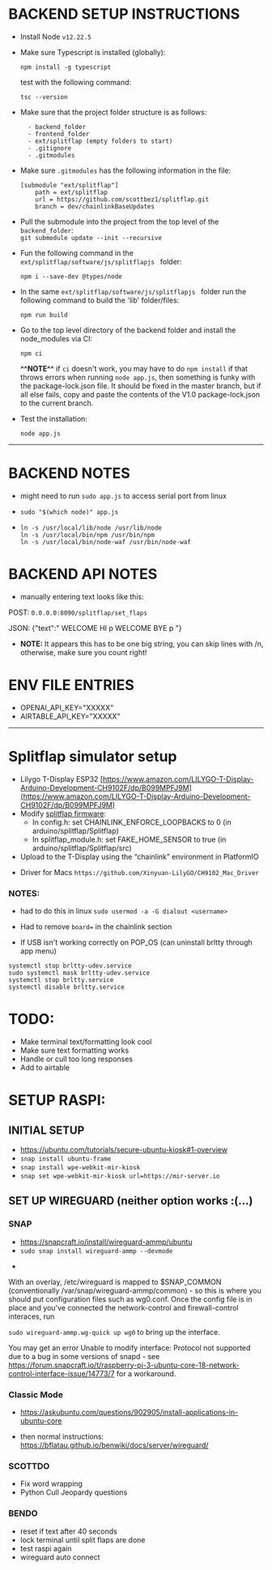 
# BACKEND SETUP INSTRUCTIONS

* Install Node `v12.22.5`

* Make sure Typescript is installed (globally):

    `npm install -g typescript` 

    test with the following command: 

    `tsc --version`


* Make sure that the project folder structure is as follows:

        - backend_folder
        - frontend_folder
        - ext/splitflap (empty folders to start)
        - .gitignore
        - .gitmodules

* Make sure `.gitmodules` has the following information in the file:

    ```
    [submodule "ext/splitflap"]
	    path = ext/splitflap
	    url = https://github.com/scottbez1/splitflap.git
	    branch = dev/chainlinkBaseUpdates

    ```

* Pull the submodule into the project from the top level of the `backend_folder`:  
`git submodule update --init --recursive`


* Fun the following command in the `ext/splitflap/software/js/splitflapjs ` folder:

    `npm i --save-dev @types/node`

* In the same `ext/splitflap/software/js/splitflapjs ` folder run the following command to build the 'lib' folder/files:

    `npm run build`

* Go to the top level directory of the backend folder and install the node_modules via CI:

    `npm ci`

    **^^NOTE^^** if `ci` doesn't work, you may have to do `npm install` if that throws errors when running `node app.js`, then something is funky with the package-lock.json file. It should be fixed in the master branch, but if all else fails, copy and paste the contents of the V1.0 package-lock.json to the current branch.

* Test the installation:

    `node app.js`

---


# BACKEND NOTES

* might need to run `sudo app.js` to access serial port from linux
* `sudo "$(which node)" app.js`


* ```  ln -s /usr/local/bin/node /usr/bin/node
  ln -s /usr/local/lib/node /usr/lib/node
  ln -s /usr/local/bin/npm /usr/bin/npm
  ln -s /usr/local/bin/node-waf /usr/bin/node-waf
  ```

# BACKEND API NOTES

* manually entering text looks like this:

POST: `0.0.0.0:8090/splitflap/set_flaps`

JSON: {"text":"  WELCOME  HI  p    WELCOME  BYE p  "}

* **NOTE:** It appears this has to be one big string, you can skip lines with /n, otherwise, make sure you count right!

# ENV FILE ENTRIES
* OPENAI_API_KEY="XXXXX"
* AIRTABLE_API_KEY="XXXXX"

---
# Splitflap simulator setup

- Lilygo T-Display ESP32 [https://www.amazon.com/LILYGO-T-Display-Arduino-Development-CH9102F/dp/B099MPFJ9M](https://www.amazon.com/LILYGO-T-Display-Arduino-Development-CH9102F/dp/B099MPFJ9M)
- Modify [splitflap firmware](https://github.com/scottbez1/splitflap):
    - In config.h: set CHAINLINK_ENFORCE_LOOPBACKS to 0 (in arduino/splitflap/Splitflap)
    - In splitflap_module.h: set FAKE_HOME_SENSOR to true (in arduino/splitflap/Splitflap/src)
- Upload to the T-Display using the “chainlink” environment in PlatformIO

* Driver for Macs `https://github.com/Xinyuan-LilyGO/CH9102_Mac_Driver`

### NOTES:

* had to do this in linux `sudo usermod -a -G dialout <username>`
* Had to remove `board=` in the chainlink section

* If USB isn't working correctly on POP_OS (can uninstall brltty through app menu)
```
systemctl stop brltty-udev.service
sudo systemctl mask brltty-udev.service
systemctl stop brltty.service
systemctl disable brltty.service
```

# TODO:
* Make terminal text/formatting look cool
* Make sure text formatting works
* Handle or cull too long responses
* Add to airtable


# SETUP RASPI:

## INITIAL SETUP

* https://ubuntu.com/tutorials/secure-ubuntu-kiosk#1-overview
* `snap install ubuntu-frame`
* `snap install wpe-webkit-mir-kiosk`
* `snap set wpe-webkit-mir-kiosk url=https://mir-server.io`

## SET UP WIREGUARD (neither option works :(...)

### SNAP 

* https://snapcraft.io/install/wireguard-ammp/ubuntu
* `sudo snap install wireguard-ammp --devmode`
* ```
With an overlay, /etc/wireguard is mapped to $SNAP_COMMON (conventionally /var/snap/wireguard-ammp/common) - so this is where you should put configuration files such as wg0.conf. Once the config file is in place and you've connected the network-control and firewall-control interaces, run

`sudo wireguard-ammp.wg-quick up wg0` to bring up the interface.

You may get an error Unable to modify interface: Protocol not supported due to a bug in some versions of snapd - see https://forum.snapcraft.io/t/raspberry-pi-3-ubuntu-core-18-network-control-interface-issue/14773/7 for a workaround.

### Classic Mode

* https://askubuntu.com/questions/902905/install-applications-in-ubuntu-core

* then normal instructions: https://bflatau.github.io/benwiki/docs/server/wireguard/



### SCOTTDO
* Fix word wrapping
* Python Cull Jeopardy questions


### BENDO
* reset if text after 40 seconds
* lock terminal until split flaps are done
* test raspi again
* wireguard auto connect